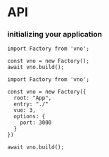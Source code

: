 # API

### initializing your application

```
import Factory from 'vno';

const vno = new Factory();
await vno.build();
```

```
import Factory from 'vno';

const vno = new Factory({
  root: "App",
  entry: "./"
  vue: 3,
  options: {
    port: 3000
  }
})

await vno.build();
```